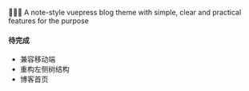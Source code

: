 :tada::tada::tada: A note-style vuepress blog theme with simple, clear and practical features for the purpose

#### 待完成

- 兼容移动端
- 重构左侧树结构
- 博客首页
